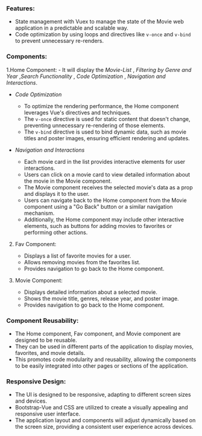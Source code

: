 ### Features:
- State management with Vuex to manage the state of the Movie web application in a predictable and scalable way.
- Code optimization by using loops and directives like `v-once` and `v-bind` to prevent unnecessary re-renders.

### Components:
1.Home Component:
    - It will display the *Movie-List* , *Filtering by Genre and Year* ,*Search Functionality* , *Code Optimization* , *Navigation and Interactions*.
   - *Code Optimization* 
        - To optimize the rendering performance, the Home component leverages Vue's directives and techniques.
        - The `v-once` directive is used for static content that doesn't change, preventing unnecessary re-rendering of those elements.
        - The `v-bind` directive is used to bind dynamic data, such as movie titles and poster images, ensuring efficient rendering and updates.

   - *Navigation and Interactions*
        - Each movie card in the list provides interactive elements for user interactions.
        - Users can click on a movie card to view detailed information about the movie in the Movie component.
        - The Movie component receives the selected movie's data as a prop and displays it to the user.
        - Users can navigate back to the Home component from the Movie component using a "Go Back" button or a similar navigation mechanism.
        - Additionally, the Home component may include other interactive elements, such as buttons for adding movies to favorites or performing other actions.

2. Fav Component:
   - Displays a list of favorite movies for a user.
   - Allows removing movies from the favorites list.
   - Provides navigation to go back to the Home component.

3. Movie Component:
   - Displays detailed information about a selected movie.
   - Shows the movie title, genres, release year, and poster image.
   - Provides navigation to go back to the Home component.

### Component Reusability:
- The Home component, Fav component, and Movie component are designed to be reusable.
- They can be used in different parts of the application to display movies, favorites, and movie details.
- This promotes code modularity and reusability, allowing the components to be easily integrated into other pages or sections of the application.

### Responsive Design:
- The UI is designed to be responsive, adapting to different screen sizes and devices.
- Bootstrap-Vue and CSS are utilized to create a visually appealing and responsive user interface.
- The application layout and components will adjust dynamically based on the screen size, providing a consistent user experience across devices.
